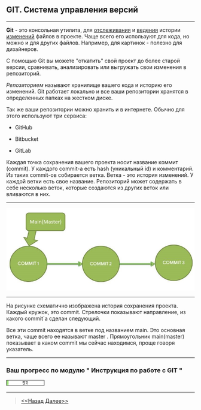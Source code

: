 ## GIT. Система управления версий
---

**Git** - это консольная утилита, для <u>отслеживания</u> и 
<u>ведения</u>
истории <u>изменений</u> файлов в проектe. Чаще всего его 
используют для 
кода, но можно и для других файлов. Например, для картинок - 
полезно для дизайнеров. 

С помощью Git вы можете "откатить" свой проект до более старой 
версии, сравнивать, анализировать или выгружать свои изменения в 
репозиторий.

*Репозиторием* называют хранилище вашего кода и историю его 
изменений. Git работает локально и все ваши репозитории хранятся в 
определенных папках на жестком диске.

Так же ваши репозитории можно хранить и в интернете. Обычно для 
этого используют три сервиса:
+ GitHub
- Bitbucket
* GitLab

Каждая точка сохранения вашего проекта носит название коммит
(commit). У каждого commit-a есть hash (уникальный id) и 
комментарий. Из таких commit-ов собирается ветка. Ветка - это 
история изменений. У каждой ветки есть свое название. Репозиторий 
может содержать в себе несколько веток, которые создаются из 
других веток или вливаются в них.

---

![scheme-mainmaster](/masterVetkaGOOD.jpg)

---

На рисунке схематично изображена история сохранения проекта. Каждый
кружок, это commit. Стрелочки показывают направление, из 
какого commit`a сделан следующий.

Все эти commit находятся в ветке под названием main. Это основная 
ветка, чаще всего ее называют master . Прямоугольник main(master) 
показывает в каком commit мы сейчас находимся, проще говоря 
указатель.



---
### **Ваш прогресс по модулю " Инструкция по работе с GIT "**

![](/green_93DB70/5perc.png)

----
>[<<Назад](./readme.md) [Далее>>](./startmenu.md)
